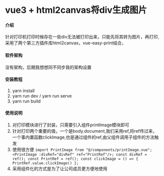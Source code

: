 # vue3 + html2canvas将div生成图片

#### 介绍

针对打印机打印时候存在一些div无法被打印出来，只能先将其转为图片，再打印,
采用了两个第三方插件库html2canvas，vue-easy-print结合，

#### 软件架构

没有架构，后期我想想同不同步我的架构设置

#### 安装教程

1. yarn install
2. yarn run dev / yarn run serve
3. yarn run build

#### 使用说明

1. 对打印模块进行了封装，只需要引入组件printImage模块即可
2. 针对打印两个重要的值，一个是body.document,我们采用ref,将ref传过来，一个事内置函数clickImage,也是通过组件的ref,由父组件调用子组件的方法触发
3. 使用很方便
  `
  import PrintImage from "@/components/printImage.vue";
  <PrintImage :divRef="divRef" ref="PrintRef"/>;
  const divRef = ref();
  const PrintRef = ref();
  const clickImage = () => {
    PrintRef.value.clickImage()
  };
  `
4. 采用组件化的方式是为了让公司成员更方便地使用
